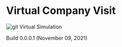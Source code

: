 # Virtual Company Visit
![git](https://user-images.githubusercontent.com/46633838/141603261-fe4d65a5-a3d0-4091-842a-a45c6aeb9256.png)
 Virtual Simulation
 
 Build 0.0.0.1 (November 09, 2021)

